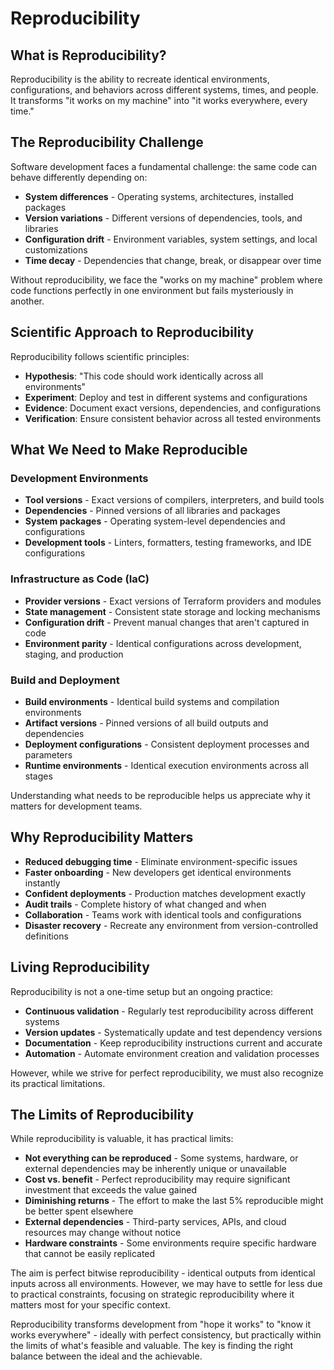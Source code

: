 # Reproducibility

## What is Reproducibility?

Reproducibility is the ability to recreate identical environments, configurations, and behaviors across different systems, times, and people. It transforms "it works on my machine" into "it works everywhere, every time."

## The Reproducibility Challenge

Software development faces a fundamental challenge: the same code can behave differently depending on:

- **System differences** - Operating systems, architectures, installed packages
- **Version variations** - Different versions of dependencies, tools, and libraries
- **Configuration drift** - Environment variables, system settings, and local customizations
- **Time decay** - Dependencies that change, break, or disappear over time

Without reproducibility, we face the "works on my machine" problem where code functions perfectly in one environment but fails mysteriously in another.

## Scientific Approach to Reproducibility

Reproducibility follows scientific principles:

- **Hypothesis**: "This code should work identically across all environments"
- **Experiment**: Deploy and test in different systems and configurations
- **Evidence**: Document exact versions, dependencies, and configurations
- **Verification**: Ensure consistent behavior across all tested environments

## What We Need to Make Reproducible

### Development Environments

- **Tool versions** - Exact versions of compilers, interpreters, and build tools
- **Dependencies** - Pinned versions of all libraries and packages
- **System packages** - Operating system-level dependencies and configurations
- **Development tools** - Linters, formatters, testing frameworks, and IDE configurations

### Infrastructure as Code (IaC)

- **Provider versions** - Exact versions of Terraform providers and modules
- **State management** - Consistent state storage and locking mechanisms
- **Configuration drift** - Prevent manual changes that aren't captured in code
- **Environment parity** - Identical configurations across development, staging, and production

### Build and Deployment

- **Build environments** - Identical build systems and compilation environments
- **Artifact versions** - Pinned versions of all build outputs and dependencies
- **Deployment configurations** - Consistent deployment processes and parameters
- **Runtime environments** - Identical execution environments across all stages

Understanding what needs to be reproducible helps us appreciate why it matters for development teams.

## Why Reproducibility Matters

- **Reduced debugging time** - Eliminate environment-specific issues
- **Faster onboarding** - New developers get identical environments instantly
- **Confident deployments** - Production matches development exactly
- **Audit trails** - Complete history of what changed and when
- **Collaboration** - Teams work with identical tools and configurations
- **Disaster recovery** - Recreate any environment from version-controlled definitions

## Living Reproducibility

Reproducibility is not a one-time setup but an ongoing practice:

- **Continuous validation** - Regularly test reproducibility across different systems
- **Version updates** - Systematically update and test dependency versions
- **Documentation** - Keep reproducibility instructions current and accurate
- **Automation** - Automate environment creation and validation processes

However, while we strive for perfect reproducibility, we must also recognize its practical limitations.

## The Limits of Reproducibility

While reproducibility is valuable, it has practical limits:

- **Not everything can be reproduced** - Some systems, hardware, or external dependencies may be inherently unique or unavailable
- **Cost vs. benefit** - Perfect reproducibility may require significant investment that exceeds the value gained
- **Diminishing returns** - The effort to make the last 5% reproducible might be better spent elsewhere
- **External dependencies** - Third-party services, APIs, and cloud resources may change without notice
- **Hardware constraints** - Some environments require specific hardware that cannot be easily replicated

The aim is perfect bitwise reproducibility - identical outputs from identical inputs across all environments. However, we may have to settle for less due to practical constraints, focusing on strategic reproducibility where it matters most for your specific context.

Reproducibility transforms development from "hope it works" to "know it works everywhere" - ideally with perfect consistency, but practically within the limits of what's feasible and valuable. The key is finding the right balance between the ideal and the achievable.
